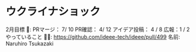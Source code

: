 # ウクライナショック

2月目標 🚀: PRマージ： 7/ 10
PR確認：  4/ 12
アイデア投稿： 4 / 8
広報：1 / 2
やっていること 🏃‍♂️: https://github.com/ideee-tech/ideee/pull/499
名前: Naruhiro Tsukazaki